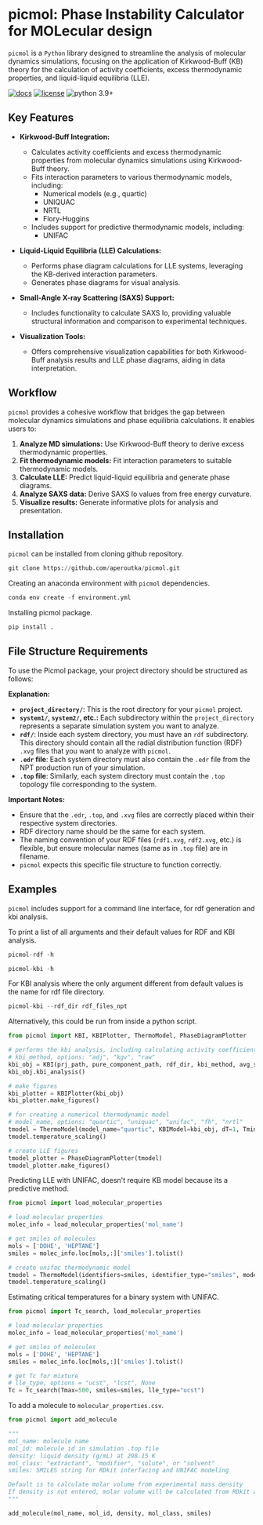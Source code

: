 # picmol: Phase Instability Calculator for MOLecular design

`picmol` is a `Python` library designed to streamline the analysis of molecular dynamics simulations, focusing on the application of Kirkwood-Buff (KB) theory for the calculation of activity coefficients, excess thermodynamic properties, and liquid-liquid equilibria (LLE).

[![docs](https://picmol.readthedocs.io/)](http://img.shields.io/badge/docs-latest-brightgreen.svg?style=flat)
[![license](https://img.shields.io/badge/License-MIT-blue.svg)](https://tldrlegal.com/license/mit-license)
![python 3.9+](https://img.shields.io/badge/Python-3.9%2B-blue)


## Key Features

* **Kirkwood-Buff Integration:**
    * Calculates activity coefficients and excess thermodynamic properties from molecular dynamics simulations using Kirkwood-Buff theory.
    * Fits interaction parameters to various thermodynamic models, including:
        * Numerical models (e.g., quartic)
        * UNIQUAC
        * NRTL
        * Flory-Huggins
    * Includes support for predictive thermodynamic models, including:
        * UNIFAC
      
* **Liquid-Liquid Equilibria (LLE) Calculations:**
    * Performs phase diagram calculations for LLE systems, leveraging the KB-derived interaction parameters.
    * Generates phase diagrams for visual analysis.
      
* **Small-Angle X-ray Scattering (SAXS) Support:**
    * Includes functionality to calculate SAXS Io, providing valuable structural information and comparison to experimental techniques.
      
* **Visualization Tools:**
    * Offers comprehensive visualization capabilities for both Kirkwood-Buff analysis results and LLE phase diagrams, aiding in data interpretation.

## Workflow

`picmol` provides a cohesive workflow that bridges the gap between molecular dynamics simulations and phase equilibria calculations. It enables users to:

1.  **Analyze MD simulations:** Use Kirkwood-Buff theory to derive excess thermodynamic properties.
2.  **Fit thermodynamic models:** Fit interaction parameters to suitable thermodynamic models.
3.  **Calculate LLE:** Predict liquid-liquid equilibria and generate phase diagrams.
4.  **Analyze SAXS data:** Derive SAXS Io values from free energy curvature.
5.  **Visualize results:** Generate informative plots for analysis and presentation.

## Installation

`picmol` can be installed from cloning github repository.

```python
git clone https://github.com/aperoutka/picmol.git
```
Creating an anaconda environment with `picmol` dependencies.

```python
conda env create -f environment.yml
```
Installing picmol package.

```python
pip install .
```

## File Structure Requirements

To use the Picmol package, your project directory should be structured as follows:

**Explanation:**

* **`project_directory/`**: This is the root directory for your `picmol` project.
* **`system1/`, `system2/`, etc.:** Each subdirectory within the `project_directory` represents a separate simulation system you want to analyze.
* **`rdf/`**: Inside each system directory, you must have an `rdf` subdirectory. This directory should contain all the radial distribution function (RDF) `.xvg` files that you want to analyze with `picmol`.
* **`.edr` file**: Each system directory must also contain the `.edr` file from the NPT production run of your simulation.
* **`.top` file**: Similarly, each system directory must contain the `.top` topology file corresponding to the system.

**Important Notes:**

* Ensure that the `.edr`, `.top`, and `.xvg` files are correctly placed within their respective system directories.
* RDF directory name should be the same for each system.
* The naming convention of your RDF files (`rdf1.xvg`, `rdf2.xvg`, etc.) is flexible, but ensure molecular names (same as in `.top` file) are in filename.
* `picmol` expects this specific file structure to function correctly.

## Examples

`picmol` includes support for a command line interface, for rdf generation and kbi analysis.

To print a list of all arguments and their default values for RDF and KBI analysis.

```python
picmol-rdf -h
```

```python
picmol-kbi -h
```

For KBI analysis where the only argument different from default values is the name for rdf file directory.

```python
picmol-kbi --rdf_dir rdf_files_npt
```

Alternatively, this could be run from inside a python script.

```python
from picmol import KBI, KBIPlotter, ThermoModel, PhaseDiagramPlotter

# performs the kbi analysis, including calculating activity coefficients, excess thermodynamic properties, and fitting thermodyanmic model interaction parameters.
# kbi_method, options: "adj", "kgv", "raw"
kbi_obj = KBI(prj_path, pure_component_path, rdf_dir, kbi_method, avg_start_time, avg_end_time, kbi_fig_dirname)
kbi_obj.kbi_analysis()

# make figures
kbi_plotter = KBIPlotter(kbi_obj)
kbi_plotter.make_figures()

# for creating a numerical thermodynamic model
# model_name, options: "quartic", "uniquac", "unifac", "fh", "nrtl"
tmodel = ThermoModel(model_name="quartic", KBIModel=kbi_obj, dT=1, Tmin=200, Tmax=400)
tmodel.temperature_scaling()

# create LLE figures
tmodel_plotter = PhaseDiagramPlotter(tmodel)
tmodel_plotter.make_figures()
```

Predicting LLE with UNIFAC, doesn't require KB model because its a predictive method. 

```python
from picmol import load_molecular_properties

# load molecular properties
molec_info = load_molecular_properties('mol_name')

# get smiles of molecules
mols = ['DOHE', 'HEPTANE']
smiles = molec_info.loc[mols,:]['smiles'].tolist()

# create unifac thermodynamic model
tmodel = ThermoModel(identifiers=smiles, identifier_type="smiles", model_name="unifac", unif_version="unifac", dT=5, Tmin=200, Tmax=400)
tmodel.temperature_scaling()
```

Estimating critical temperatures for a binary system with UNIFAC.

```python
from picmol import Tc_search, load_molecular_properties

# load molecular properties
molec_info = load_molecular_properties('mol_name')

# get smiles of molecules
mols = ['DOHE', 'HEPTANE']
smiles = molec_info.loc[mols,:]['smiles'].tolist()

# get Tc for mixture
# lle_type, options = "ucst", "lcst", None
Tc = Tc_search(Tmax=500, smiles=smiles, lle_type="ucst")
```

To add a molecule to `molecular_properties.csv`.

```python
from picmol import add_molecule

"""
mol_name: molecule name
mol_id: molecule id in simulation .top file
density: liquid density (g/mL) at 298.15 K
mol_class: "extractant", "modifier", "solute", or "solvent"
smiles: SMILES string for RDkit interfacing and UNIFAC modeling

Default is to calculate molar volume from experimental mass density
If density is not entered, molar volume will be calculated from RDkit and the mass density will be calculated from molar volume
"""

add_molecule(mol_name, mol_id, density, mol_class, smiles)
```







